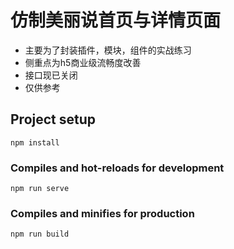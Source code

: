 # 仿制美丽说首页与详情页面
+ 主要为了封装插件，模块，组件的实战练习
+ 侧重点为h5商业级流畅度改善
+ 接口现已关闭
+ 仅供参考

## Project setup
```
npm install
```

### Compiles and hot-reloads for development
```
npm run serve
```

### Compiles and minifies for production
```
npm run build
```

